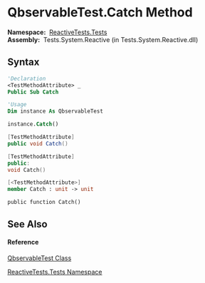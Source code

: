 # QbservableTest.Catch Method

**Namespace:**  [ReactiveTests.Tests](ReactiveTests.Tests\ReactiveTests.Tests.md)  
**Assembly:**  Tests.System.Reactive (in Tests.System.Reactive.dll)

## Syntax

```vb
'Declaration
<TestMethodAttribute> _
Public Sub Catch
```

```vb
'Usage
Dim instance As QbservableTest

instance.Catch()
```

```csharp
[TestMethodAttribute]
public void Catch()
```

```c++
[TestMethodAttribute]
public:
void Catch()
```

```fsharp
[<TestMethodAttribute>]
member Catch : unit -> unit 
```

```jscript
public function Catch()
```

## See Also

#### Reference

[QbservableTest Class](QbservableTest\QbservableTest.md)

[ReactiveTests.Tests Namespace](ReactiveTests.Tests\ReactiveTests.Tests.md)




